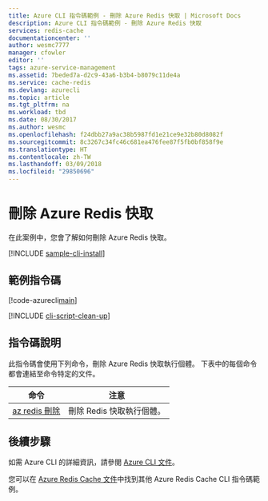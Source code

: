 ```yaml
---
title: Azure CLI 指令碼範例 - 刪除 Azure Redis 快取 | Microsoft Docs
description: Azure CLI 指令碼範例 - 刪除 Azure Redis 快取
services: redis-cache
documentationcenter: ''
author: wesmc7777
manager: cfowler
editor: ''
tags: azure-service-management
ms.assetid: 7beded7a-d2c9-43a6-b3b4-b8079c11de4a
ms.service: cache-redis
ms.devlang: azurecli
ms.topic: article
ms.tgt_pltfrm: na
ms.workload: tbd
ms.date: 08/30/2017
ms.author: wesmc
ms.openlocfilehash: f24dbb27a9ac38b5987fd1e21ce9e32b80d8082f
ms.sourcegitcommit: 8c3267c34fc46c681ea476fee87f5fb0bf858f9e
ms.translationtype: HT
ms.contentlocale: zh-TW
ms.lasthandoff: 03/09/2018
ms.locfileid: "29850696"
---
```

# <a name="delete-an-azure-redis-cache"></a>刪除 Azure Redis 快取

在此案例中，您會了解如何刪除 Azure Redis 快取。

[!INCLUDE [sample-cli-install](../../../includes/sample-cli-install.md)]

## <a name="sample-script"></a>範例指令碼

[!code-azurecli[main](../../../cli_scripts/redis-cache/delete-cache/delete-cache.sh "Azure Redis Cache")]

[!INCLUDE [cli-script-clean-up](../../../includes/redis-cli-script-clean-up.md)]

## <a name="script-explanation"></a>指令碼說明

此指令碼會使用下列命令，刪除 Azure Redis 快取執行個體。 下表中的每個命令都會連結至命令特定的文件。

| 命令 | 注意 |
|---|---|
| [az redis 刪除](https://docs.microsoft.com/cli/azure/redis#az_redis_delete) | 刪除 Redis 快取執行個體。 |


## <a name="next-steps"></a>後續步驟

如需 Azure CLI 的詳細資訊，請參閱 [Azure CLI 文件](https://docs.microsoft.com/cli/azure)。

您可以在 [Azure Redis Cache 文件](../cli-samples.md)中找到其他 Azure Redis Cache CLI 指令碼範例。